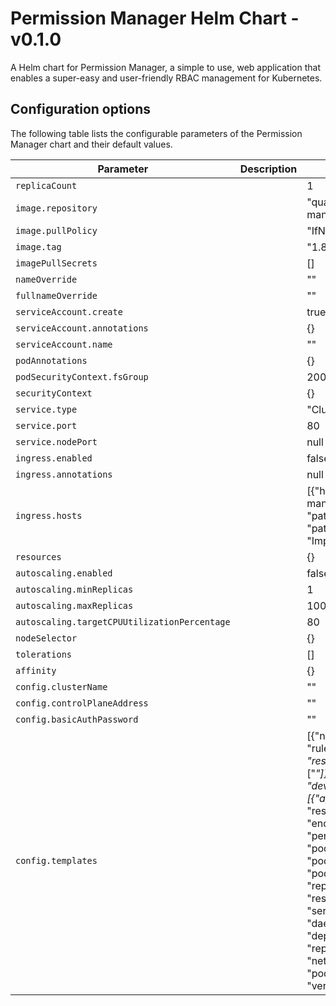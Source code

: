 # Permission Manager Helm Chart - v0.1.0

A Helm chart for Permission Manager, a simple to use, web application that enables a super-easy and user-friendly RBAC management for Kubernetes.

## Configuration options

The following table lists the configurable parameters of the Permission Manager chart and their default values.
 
| Parameter | Description | Default |
| --------- | ----------- | ------- |
| `replicaCount` |  | 1 |
| `image.repository` |  | "quay.io/sighup/permission-manager" |
| `image.pullPolicy` |  | "IfNotPresent" |
| `image.tag` |  | "1.8.0" |
| `imagePullSecrets` |  | [] |
| `nameOverride` |  | "" |
| `fullnameOverride` |  | "" |
| `serviceAccount.create` |  | true |
| `serviceAccount.annotations` |  | {} |
| `serviceAccount.name` |  | "" |
| `podAnnotations` |  | {} |
| `podSecurityContext.fsGroup` |  | 2000 |
| `securityContext` |  | {} |
| `service.type` |  | "ClusterIP" |
| `service.port` |  | 80 |
| `service.nodePort` |  | null |
| `ingress.enabled` |  | false |
| `ingress.annotations` |  | null |
| `ingress.hosts` |  | [{"host": "permission-manager.domain.com", "paths": [{"path": "/", "pathType": "ImplementationSpecific"}]}] |
| `resources` |  | {} |
| `autoscaling.enabled` |  | false |
| `autoscaling.minReplicas` |  | 1 |
| `autoscaling.maxReplicas` |  | 100 |
| `autoscaling.targetCPUUtilizationPercentage` |  | 80 |
| `nodeSelector` |  | {} |
| `tolerations` |  | [] |
| `affinity` |  | {} |
| `config.clusterName` |  | "" |
| `config.controlPlaneAddress` |  | "" |
| `config.basicAuthPassword` |  | "" |
| `config.templates` |  | [{"name": "operation", "rules": [{"apiGroups": ["*"], "resources": ["*"], "verbs": ["*"]}]}, {"name": "developer", "rules": [{"apiGroups": ["*"], "resources": ["configmaps", "endpoints", "persistentvolumeclaims", "pods", "pods/log", "pods/portforward", "podtemplates", "replicationcontrollers", "resourcequotas", "secrets", "services", "events", "daemonsets", "deployments", "replicasets", "ingresses", "networkpolicies", "poddisruptionbudgets"], "verbs": ["*"]}]}] |
